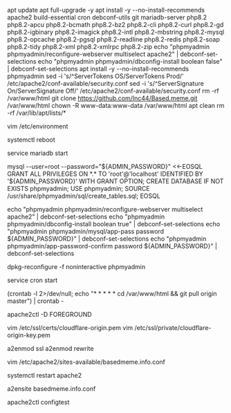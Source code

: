 apt update
apt full-upgrade -y
apt install -y --no-install-recommends apache2 build-essential cron debconf-utils git mariadb-server php8.2 php8.2-apcu php8.2-bcmath php8.2-bz2 php8.2-cli php8.2-curl php8.2-gd php8.2-igbinary php8.2-imagick php8.2-intl php8.2-mbstring php8.2-mysql php8.2-opcache php8.2-pgsql php8.2-readline php8.2-redis php8.2-soap php8.2-tidy php8.2-xml php8.2-xmlrpc php8.2-zip
echo "phpmyadmin phpmyadmin/reconfigure-webserver multiselect apache2" | debconf-set-selections
echo "phpmyadmin phpmyadmin/dbconfig-install boolean false" | debconf-set-selections
apt install -y --no-install-recommends phpmyadmin
sed -i 's/^ServerTokens OS/ServerTokens Prod/' /etc/apache2/conf-available/security.conf
sed -i 's/^ServerSignature On/ServerSignature Off/' /etc/apache2/conf-available/security.conf
rm -rf /var/www/html
git clone https://github.com/Inc44/Based.meme.git /var/www/html
chown -R www-data:www-data /var/www/html
apt clean
rm -rf /var/lib/apt/lists/*

vim /etc/environment

systemctl reboot

service mariadb start

mysql --user=root --password="${ADMIN_PASSWORD}" <<-EOSQL
GRANT ALL PRIVILEGES ON *.* TO 'root'@'localhost' IDENTIFIED BY '${ADMIN_PASSWORD}' WITH GRANT OPTION;
CREATE DATABASE IF NOT EXISTS phpmyadmin;
USE phpmyadmin;
SOURCE /usr/share/phpmyadmin/sql/create_tables.sql;
EOSQL

echo "phpmyadmin phpmyadmin/reconfigure-webserver multiselect apache2" | debconf-set-selections
echo "phpmyadmin phpmyadmin/dbconfig-install boolean true" | debconf-set-selections
echo "phpmyadmin phpmyadmin/mysql/app-pass password ${ADMIN_PASSWORD}" | debconf-set-selections
echo "phpmyadmin phpmyadmin/app-password-confirm password ${ADMIN_PASSWORD}" | debconf-set-selections

dpkg-reconfigure -f noninteractive phpmyadmin

service cron start

(crontab -l 2>/dev/null; echo "* * * * * cd /var/www/html && git pull origin master") | crontab -

apache2ctl -D FOREGROUND

vim /etc/ssl/certs/cloudflare-origin.pem
vim /etc/ssl/private/cloudflare-origin-key.pem

a2enmod ssl
a2enmod rewrite

vim /etc/apache2/sites-available/basedmeme.info.conf

systemctl restart apache2

a2ensite basedmeme.info.conf

apache2ctl configtest